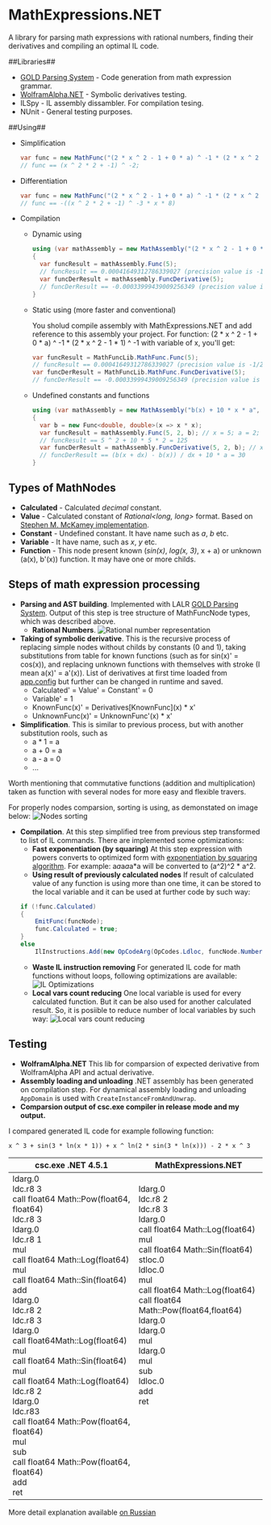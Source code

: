 MathExpressions.NET
==============

A library for parsing math expressions with rational numbers, finding their derivatives and compiling an optimal IL code.

##Libraries##
* [GOLD Parsing System](http://goldparser.org/) - Code generation from math expression grammar.
* [WolframAlpha.NET](https://github.com/Genbox/WolframAlpha.NET) - Symbolic derivatives testing.
* ILSpy - IL assembly dissambler. For compilation tesing.
* NUnit - General testing purposes.

##Using##

* Simplification

  ```csharp
  var func = new MathFunc("(2 * x ^ 2 - 1 + 0 * a) ^ -1 * (2 * x ^ 2  - 1 * 1) ^ -1").Simplify();
  // func == (x ^ 2 * 2 + -1) ^ -2;
  ```

* Differentiation

  ```csharp
  var func = new MathFunc("(2 * x ^ 2 - 1 + 0 * a) ^ -1 * (2 * x ^ 2  - 1 * 1) ^ -1").GetDerivative();
  // func == -((x ^ 2 * 2 + -1) ^ -3 * x * 8)
  ```
 
* Compilation
 
  * Dynamic using
    ```csharp
    using (var mathAssembly = new MathAssembly("(2 * x ^ 2 - 1 + 0 * a) ^ -1 * (2 * x ^ 2  - 1 * 1) ^ -1", "x"))
    {
      var funcResult = mathAssembly.Func(5);
      // funcResult == 0.00041649312786339027 (precision value is -1/2401)
      var funcDerResult = mathAssembly.FuncDerivative(5);
      // funcDerResult == -0.00033999439009256349 (precision value is -40/117649)
    }
    ```
 
  * Static using (more faster and conventional)
 
    You sholud compile assembly with MathExpressions.NET and add reference to this assembly your project.
    For function: (2 * x ^ 2 - 1 + 0 * a) ^ -1 * (2 * x ^ 2  - 1 * 1) ^ -1 with variable of x, you'll get:
    ```csharp
    var funcResult = MathFuncLib.MathFunc.Func(5);
    // funcResult == 0.00041649312786339027 (precision value is -1/2401)
    var funcDerResult = MathFuncLib.MathFunc.FuncDerivative(5);
    // funcDerResult == -0.00033999439009256349 (precision value is -40/117649)
    ```
 
  * Undefined constants and functions
 
    ```csharp
    using (var mathAssembly = new MathAssembly("b(x) + 10 * x * a", "x"))
    {
      var b = new Func<double, double>(x => x * x);
      var funcResult = mathAssembly.Func(5, 2, b); // x = 5; a = 2; b = x ^ 2
      // funcResult == 5 ^ 2 + 10 * 5 * 2 = 125
      var funcDerResult = mathAssembly.FuncDerivative(5, 2, b); // x = 5; a = 2; b = x ^ 2
      // funcDerResult == (b(x + dx) - b(x)) / dx + 10 * a = 30
    }
    ```

## Types of MathNodes ##

* **Calculated** - Calculated *decimal* constant.
* **Value** - Calculated constant of *Rational<long, long>* format. Based on [Stephen M. McKamey implementation](http://exif-utils.googlecode.com/svn/trunk/ExifUtils/ExifUtils/Rational.cs).
* **Constant** - Undefined constant. It have name such as *a*, *b* etc.
* **Variable** - It have name, such as *x*, *y* etc.
* **Function** - This node present known (*sin(x)*, *log(x, 3)*, x + a) or unknown (a(x), b'(x)) function. It may have one or more childs.

## Steps of  math expression processing ##

* **Parsing and AST building**. Implemented with LALR [GOLD Parsing System](http://goldparser.org/). Output of this step is tree structure of MathFuncNode types, which was described above.
  * **Rational Numbers**.
![Rational number representation](http://habr.habrastorage.org/post_images/fc7/c73/526/fc7c73526dc83f8c341aa43f23d2b931.png)
* **Taking of symbolic derivative**. This is the recursive process of replacing simple nodes without childs by constants (0 and 1), taking substitutions from table for known functions (such as for sin(x)' = cos(x)), and replacing unknown functions with themselves with stroke (I mean a(x)' = a'(x)). List of derivatives at first time loaded from [app.config](https://github.com/KvanTTT/Math-Functions/blob/master/MathFunctions.GUI/app.config) but further can be changed in runtime and saved.
  * Calculated' = Value' = Constant' = 0
  * Variable' = 1
  * KnownFunc(x)' = Derivatives\[KnownFunc\](x) * x'
  * UnknownFunc(x)' = UnknownFunc'(x) * x'
* **Simplification**.  This is similar to previous process, but with another substitution rools, such as
  * a * 1 = a
  * a + 0 = a
  * a - a = 0
  * ...

Worth mentioning that commutative functions (addition and multiplication) taken as function with several nodes for more easy and flexible travers.

For properly nodes comparsion, sorting is using, as demonstated on image below:
![Nodes sorting](http://habrastorage.org/files/b78/215/c09/b78215c09a0441b8b96ab5a552da9250.png)

* **Compilation**. At this step simplified tree from previous step transformed to list of IL commands. There are implemented some optimizations:
  * **Fast exponentiation (by squaring)**
  At this step expression with powers converts to optimized form with [exponentiation by squaring algorithm](http://en.wikipedia.org/wiki/Exponentiation_by_squaring). For example: a*a*a*a*a*a will be converted to (a^2)^2 * a^2.
  * **Using result of previously calculated nodes**
If result of calculated value of any function is using more than one time, it can be stored to the local variable and it can be used at further code by such way:
  ```csharp
  if (!func.Calculated)
  {
      EmitFunc(funcNode);
      func.Calculated = true;
  }
  else
      IlInstructions.Add(new OpCodeArg(OpCodes.Ldloc, funcNode.Number));
  ```
  * **Waste IL instruction removing**
For generated IL code for math functions without loops, following optimizations are available:
  ![IL Optimizations](http://habrastorage.org/files/f2b/cc4/866/f2bcc48663a94d0c84c867583aefffc3.png)
  * **Local vars count reducing**
   One local variable is used for every calculated function. But it can be also used for another calculated result. So, it is posiible to reduce number of local variables by such way:
  ![Local vars count reducing](http://habrastorage.org/files/ab0/a27/c29/ab0a27c29a3843af9e32b867b78cf4de.png)

## Testing ##

* **WolframAlpha.NET**
  This lib for comparsion of expected derivative from WolframAlpha API and actual derivative.
* **Assembly loading and unloading**
  .NET assembly has been generated on compilation step. For dynamical assembly loading and unloading ```AppDomain``` is used with ```CreateInstanceFromAndUnwrap```.
* **Comparsion output of csc.exe compiler in release mode and my output.**

I compared generated IL code for example following function:

```x ^ 3 + sin(3 * ln(x * 1)) + x ^ ln(2 * sin(3 * ln(x))) - 2 * x ^ 3```

  **csc.exe .NET 4.5.1**                                    | **MathExpressions.NET**
  ----------------------------------------------------------|--------------------------------------------------
  ldarg.0<br/>ldc.r8 3<br/>call float64 Math::Pow(float64, float64)<br/>ldc.r8 3<br/>ldarg.0<br/>ldc.r8 1<br/>mul<br/>call float64 Math::Log(float64)<br/>mul<br/>call float64 Math::Sin(float64)<br/>add<br/>ldarg.0<br/>ldc.r8 2<br/>ldc.r8 3<br/>ldarg.0<br/>call float64Math::Log(float64)<br/>mul<br/>call float64 Math::Sin(float64)<br/>mul<br/>call float64 Math::Log(float64)<br/>ldc.r8 2<br/>ldarg.0<br/>ldc.r83<br/>call float64 Math::Pow(float64, float64)<br/>mul<br/>sub<br/>call float64 Math::Pow(float64, float64)<br/>add<br/>ret  |  ldarg.0<br/>ldc.r8 2<br/>ldc.r8 3<br/>ldarg.0<br/>call float64 Math::Log(float64)<br/>mul<br/>call float64 Math::Sin(float64)<br/>stloc.0<br/>ldloc.0<br/>mul<br/>call float64 Math::Log(float64)<br/>call float64 Math::Pow(float64,float64)<br/>ldarg.0<br/>ldarg.0<br/>mul<br/>ldarg.0<br/>mul<br/>sub<br/>ldloc.0<br/>add<br/>ret<br/><br/><br/><br/><br/><br/><br/><br/><br/>

More detail explanation available [on Russian](http://habrahabr.ru/post/150043/)
